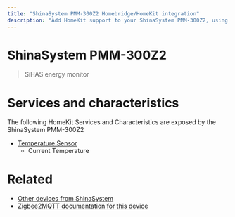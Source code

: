 ```yaml
---
title: "ShinaSystem PMM-300Z2 Homebridge/HomeKit integration"
description: "Add HomeKit support to your ShinaSystem PMM-300Z2, using Homebridge, Zigbee2MQTT and homebridge-z2m."
---
```

<!---
This file has been GENERATED using src/docgen/docgen.ts
DO NOT EDIT THIS FILE MANUALLY!
-->
# ShinaSystem PMM-300Z2
> SiHAS energy monitor


# Services and characteristics
The following HomeKit Services and Characteristics are exposed by
the ShinaSystem PMM-300Z2

* [Temperature Sensor](../../sensors.md)
  * Current Temperature


# Related
* [Other devices from ShinaSystem](../index.md#shinasystem)
* [Zigbee2MQTT documentation for this device](https://www.zigbee2mqtt.io/devices/PMM-300Z2.html)